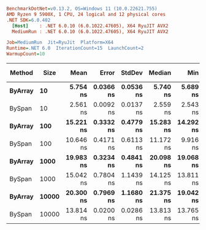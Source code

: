 ``` ini

BenchmarkDotNet=v0.13.2, OS=Windows 11 (10.0.22621.755)
AMD Ryzen 9 5900X, 1 CPU, 24 logical and 12 physical cores
.NET SDK=6.0.402
  [Host]    : .NET 6.0.10 (6.0.1022.47605), X64 RyuJIT AVX2
  MediumRun : .NET 6.0.10 (6.0.1022.47605), X64 RyuJIT AVX2

Job=MediumRun  Jit=RyuJit  Platform=X64  
Runtime=.NET 6.0  IterationCount=15  LaunchCount=2  
WarmupCount=10  

```
|  Method |  Size |      Mean |     Error |    StdDev |    Median |       Min |       Max |       P90 | Code Size | Allocated |
|-------- |------ |----------:|----------:|----------:|----------:|----------:|----------:|----------:|----------:|----------:|
| **ByArray** |    **10** |  **5.754 ns** | **0.0366 ns** | **0.0536 ns** |  **5.740 ns** |  **5.689 ns** |  **5.868 ns** |  **5.819 ns** |     **201 B** |         **-** |
|  BySpan |    10 |  2.561 ns | 0.0092 ns | 0.0137 ns |  2.559 ns |  2.543 ns |  2.584 ns |  2.581 ns |     132 B |         - |
| **ByArray** |   **100** | **15.221 ns** | **0.3332 ns** | **0.4779 ns** | **15.283 ns** | **14.292 ns** | **16.009 ns** | **15.838 ns** |     **201 B** |         **-** |
|  BySpan |   100 | 10.646 ns | 0.4171 ns | 0.6113 ns | 11.172 ns |  9.916 ns | 11.277 ns | 11.257 ns |     132 B |         - |
| **ByArray** |  **1000** | **19.983 ns** | **0.3234 ns** | **0.4841 ns** | **20.098 ns** | **19.068 ns** | **21.046 ns** | **20.493 ns** |     **201 B** |         **-** |
|  BySpan |  1000 | 15.042 ns | 0.7804 ns | 1.1439 ns | 14.125 ns | 13.811 ns | 16.436 ns | 16.286 ns |     132 B |         - |
| **ByArray** | **10000** | **20.300 ns** | **0.7969 ns** | **1.1680 ns** | **21.375 ns** | **19.042 ns** | **21.452 ns** | **21.428 ns** |     **201 B** |         **-** |
|  BySpan | 10000 | 13.814 ns | 0.0200 ns | 0.0286 ns | 13.813 ns | 13.765 ns | 13.889 ns | 13.841 ns |     132 B |         - |

